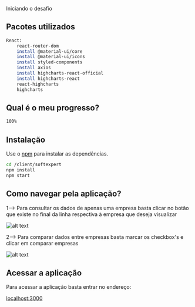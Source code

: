 Iniciando o desafio

## Pacotes utilizados
```bash
React:
    react-router-dom
    install @material-ui/core 
    install @material-ui/icons
    install styled-components 
    install axios 
    install highcharts-react-official 
    install highcharts-react 
    react-highcharts 
    highcharts 
```

## Qual é o meu progresso?
```bash
100%
```
## Instalação

Use o [npm](https://www.npmjs.com/) para instalar as dependências.

```bash
cd /client/softexpert
npm install
npm start
```

## Como navegar pela aplicação?

1--> Para consultar os dados de apenas uma empresa basta clicar no botão que existe no final da linha respectiva à empresa que deseja visualizar

![alt text](https://i.imgur.com/9BYrAw1.png)

2--> Para comparar dados entre empresas basta marcar os checkbox's e clicar em comparar empresas

![alt text](https://i.imgur.com/dHE7Dv4.png)


## Acessar a aplicação
Para acessar a aplicação basta entrar no endereço:

[localhost:3000](http://localhost:3000)

